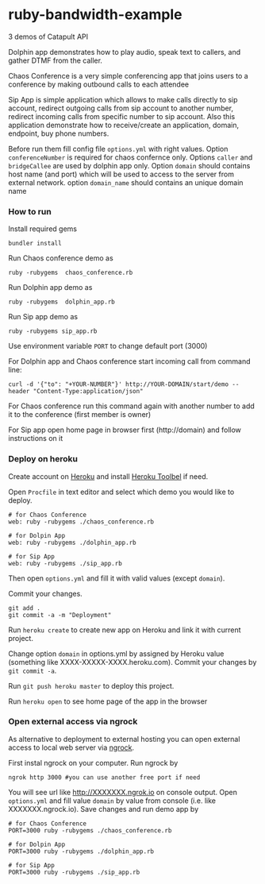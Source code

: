 ruby-bandwidth-example
======================

3 demos of Catapult API

Dolphin app demonstrates how to play audio, speak text to callers, and gather DTMF from the caller.

Chaos Conference is a very simple conferencing app that joins users to a conference by making outbound calls to each attendee

Sip App is simple application which allows to make calls directly to sip account, redirect outgoing calls from sip account to another number, redirect incoming calls from specific number to sip account. Also this application demonstrate how to receive/create an application, domain, endpoint, buy phone numbers.


Before run them fill config file `options.yml` with right values.
Option `conferenceNumber` is required for chaos confernce only.
Options `caller` and `bridgeCallee` are used by dolphin app only.
Option `domain` should contains host name (and port) which will be used to access to the server from external network.
option `domain_name` should contains an unique domain name

### How to run

Install required gems

```
bundler install
```

Run Chaos conference demo as

```
ruby -rubygems  chaos_conference.rb
```

Run Dolphin app demo as

```
ruby -rubygems  dolphin_app.rb
```

Run Sip app demo as

```
ruby -rubygems sip_app.rb
```

Use environment variable `PORT` to change default port (3000)

For Dolphin app and Chaos conference start incoming call from command line:

```console
curl -d '{"to": "+YOUR-NUMBER"}' http://YOUR-DOMAIN/start/demo --header "Content-Type:application/json"
```
For Chaos conference run this command again with another number to add  it to the conference (first member is owner)

For Sip app open home page in browser first (http://domain) and follow instructions on it

### Deploy on heroku

Create account on [Heroku](https://www.heroku.com/) and install [Heroku Toolbel](https://devcenter.heroku.com/articles/getting-started-with-ruby#set-up) if need.

Open `Procfile` in text editor and select which demo you would like to deploy.

```
# for Chaos Conference
web: ruby -rubygems ./chaos_conference.rb

# for Dolpin App
web: ruby -rubygems ./dolphin_app.rb

# for Sip App
web: ruby -rubygems ./sip_app.rb
```

Then open `options.yml` and fill it with valid values (except `domain`).

Commit your changes.

```
git add .
git commit -a -m "Deployment"
```

Run `heroku create` to create new app on Heroku and link it with current project.

Change option `domain` in options.yml by assigned by Heroku value (something like XXXX-XXXXX-XXXX.heroku.com). Commit your changes by `git commit -a`. 

Run `git push heroku master` to deploy this project.

Run `heroku open` to see home page of the app in the browser

### Open external access via ngrock

As alternative to deployment to external hosting you can open external access to local web server via [ngrock](https://ngrok.com/).

First instal ngrock on your computer. Run ngrock by


```
ngrok http 3000 #you can use another free port if need 
```

You will see url like http://XXXXXXX.ngrok.io on console output. Open `options.yml` and fill value `domain` by value from console (i.e. like XXXXXXX.ngrock.io). Save changes and run demo app by


```
# for Chaos Conference
PORT=3000 ruby -rubygems ./chaos_conference.rb

# for Dolpin App
PORT=3000 ruby -rubygems ./dolphin_app.rb

# for Sip App
PORT=3000 ruby -rubygems ./sip_app.rb
```
